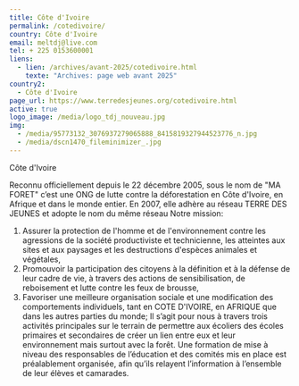 ```yaml
---
title: Côte d'Ivoire
permalink: /cotedivoire/
country: Côte d'Ivoire
email: meltdj@live.com
tel: + 225 0153600001
liens:
  - lien: /archives/avant-2025/cotedivoire.html
    texte: "Archives: page web avant 2025"
country2:
  - Côte d'Ivoire
page_url: https://www.terredesjeunes.org/cotedivoire.html
active: true
logo_image: /media/logo_tdj_nouveau.jpg
img:
  - /media/95773132_3076937279065888_8415819327944523776_n.jpg
  - /media/dscn1470_fileminimizer_.jpg
---
```

Côte d'Ivoire



Reconnu officiellement depuis le 22 décembre 2005, sous le nom de "MA FORET" c’est une ONG de lutte contre la déforestation en Côte d'Ivoire, en Afrique et dans le monde entier.
En 2007, elle adhère au réseau TERRE DES JEUNES et adopte le nom du même réseau
Notre mission:

1. Assurer la protection de l'homme et de l'environnement contre les agressions de la société productiviste et technicienne, les atteintes aux sites et aux paysages et les destructions d'espèces animales et végétales,
2. Promouvoir la participation des citoyens à la définition et à la défense de leur cadre de vie, à travers des actions de sensibilisation, de reboisement et lutte contre les feux de brousse,
3. Favoriser une meilleure organisation sociale et une modification des comportements individuels, tant en COTE D'IVOIRE, en AFRIQUE que dans les autres parties du monde;
   Il s’agit pour nous à travers trois activités principales sur le terrain de permettre aux écoliers des écoles primaires et secondaires de créer un lien entre eux et leur environnement mais surtout avec la forêt.
   Une formation de mise à niveau des responsables de l’éducation et des comités mis en place est préalablement organisée, afin qu’ils relayent l’information à l’ensemble de leur élèves et camarades.
